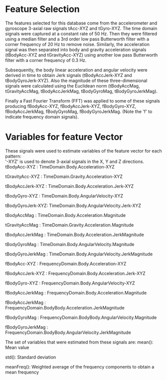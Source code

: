 Feature Selection 
=================

The features selected for this database come from the accelerometer and gyroscope 3-axial raw signals tAcc-XYZ and tGyro-XYZ. The time domain signals were captured at a constant rate of 50 Hz. Then they were filtered using a median filter and a 3rd order low pass Butterworth filter with a corner frequency of 20 Hz to remove noise. Similarly, the acceleration signal was then separated into body and gravity acceleration signals (tBodyAcc-XYZ and tGravityAcc-XYZ) using another low pass Butterworth filter with a corner frequency of 0.3 Hz. 

Subsequently, the body linear acceleration and angular velocity were derived in time to obtain Jerk signals (tBodyAccJerk-XYZ and tBodyGyroJerk-XYZ). Also the magnitude of these three-dimensional signals were calculated using the Euclidean norm (tBodyAccMag, tGravityAccMag, tBodyAccJerkMag, tBodyGyroMag, tBodyGyroJerkMag). 

Finally a Fast Fourier Transform (FFT) was applied to some of these signals producing fBodyAcc-XYZ, fBodyAccJerk-XYZ, fBodyGyro-XYZ, fBodyAccJerkMag, fBodyGyroMag, fBodyGyroJerkMag. (Note the 'f' to indicate frequency domain signals). 

Variables for feature Vector
============================
These signals were used to estimate variables of the feature vector for each pattern:  
'-XYZ' is used to denote 3-axial signals in the X, Y and Z directions.
tBodyAcc-XYZ     : TimeDomain.Body.Acceleration-XYZ

tGravityAcc-XYZ  : TimeDomain.Gravity.Acceleration-XYZ

tBodyAccJerk-XYZ : TimeDomain.Body.Acceleration.Jerk-XYZ

tBodyGyro-XYZ	   : TimeDomain.Body.AngularVelocity-XYZ

tBodyGyroJerk-XYZ: TimeDomain.Body.AngularVelocity.Jerk-XYZ

tBodyAccMag      : TimeDomain.Body.Acceleration.Magnitude

tGravityAccMag   : TimeDomain.Gravity.Acceleration.Magnitude

tBodyAccJerkMag  : TimeDomain.Body.Acceleration.JerkMagnitude

tBodyGyroMag     : TimeDomain.Body.AngularVelocity.Magnitude

tBodyGyroJerkMag : TimeDomain.Body.AngularVelocity.JerkMagnitude

fBodyAcc-XYZ     : FrequencyDomain.Body.Acceleration-XYZ

fBodyAccJerk-XYZ : FrequencyDomain.Body.Acceleration.Jerk-XYZ

fBodyGyro-XYZ    : FrequencyDomain.Body.AngularVelocity-XYZ

fBodyAccJerkMag  : FrequencyDomain.Body.Acceleration.Magnitude

fBodyAccJerkMag  : FrequencyDomain.BodyBody.Acceleration.JerkMagnitude

fBodyGyroMag     : FrequencyDomain.BodyBody.AngularVelocity.Magnitude

fBodyGyroJerkMag : FrequencyDomain.BodyBody.AngularVelocity.JerkMagnitude



The set of variables that were estimated from these signals are: 
mean(): Mean value

std(): Standard deviation

meanFreq(): Weighted average of the frequency components to obtain a mean frequency


